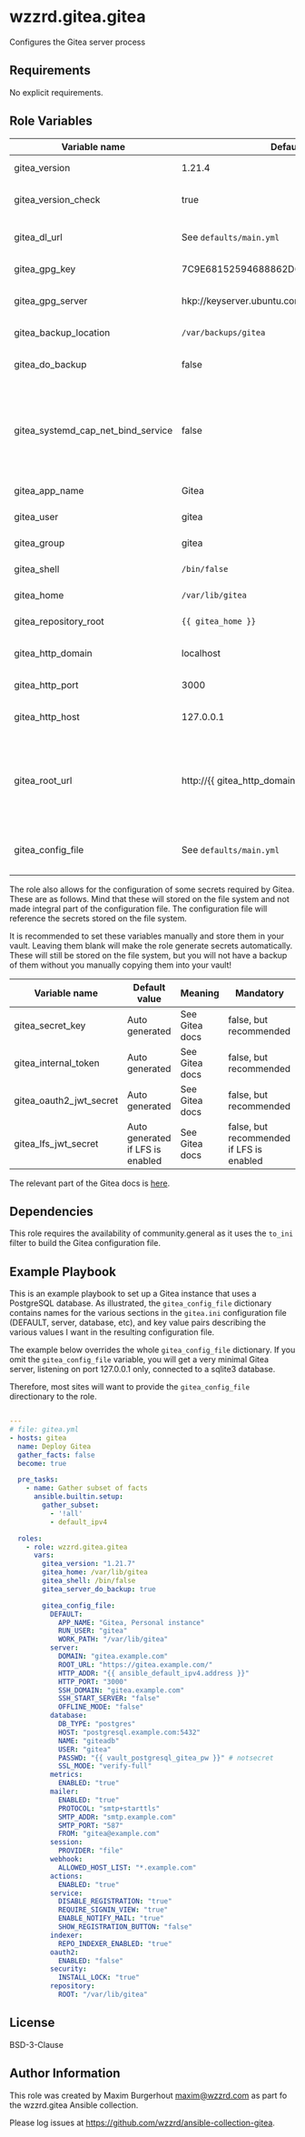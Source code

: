 wzzrd.gitea.gitea
=================

Configures the Gitea server process

Requirements
------------

No explicit requirements.

Role Variables
--------------

| Variable name | Default value | Meaning | Mandatory |
|---------------|---------------|---------|-----------|
| gitea_version | 1.21.4 | The version of Gitea to install | false |
| gitea_version_check | true | Version updates will not happen when this is false | false |
| gitea_dl_url | See `defaults/main.yml` | URL to download Gitea from, can be set to local mirror | false |
| gitea_gpg_key | 7C9E68152594688862D62AF62D9AE806EC1592E2 | GPG key to verify Gitea download | false |
| gitea_gpg_server | hkp://keyserver.ubuntu.com:80 | Keyserver to download key from | false |
| gitea_backup_location | `/var/backups/gitea` | Backup storage location | false |
| gitea_do_backup | false | Whether to perform backup during update | false |
| gitea_systemd_cap_net_bind_service | false | Whether or not to add the CAP_NET_BIND capability to the systemd unit file, required for binding to ports under 1024 | false |
| gitea_app_name | Gitea | Name of the Gitea installation | false |
| gitea_user | gitea | User to run gitea service under | false |
| gitea_group | gitea | Group for gitea_user | false |
| gitea_shell | `/bin/false` | Shell for gitea_user | false |
| gitea_home | `/var/lib/gitea` | Home directory for gitea_user | false |
| gitea_repository_root | `{{ gitea_home }}` | Base directory for repository storage | false |
| gitea_http_domain | localhost | The DNS domain for this Gitea instance | false |
| gitea_http_port | 3000 | Port to bind the gitea process to | false |
| gitea_http_host | 127.0.0.1 | IP address to bind the gitea process to | false |
| gitea_root_url | http://{{ gitea_http_domain }}:{{ gitea_http_port }}" | Root URL; automatically configured based on `gitea_http_domain` and `gitea_http_port` mentioned above | false |
| gitea_config_file | See `defaults/main.yml` | Dictionary that will be converted into the main configuration file | false |

The role also allows for the configuration of some secrets required by Gitea. These are as follows. Mind that these will stored on the file system and not made integral part of the configuration file. The configuration file will reference the secrets stored on the file system.

It is recommended to set these variables manually and store them in your vault. Leaving them blank will make the role generate secrets automatically. These will still be stored on the file system, but you will not have a backup of them without you manually copying them into your vault!

| Variable name | Default value | Meaning | Mandatory |
|---------------|---------------|---------|-----------|
| gitea_secret_key | Auto generated | See Gitea docs | false, but recommended |
| gitea_internal_token | Auto generated | See Gitea docs | false, but recommended |
| gitea_oauth2_jwt_secret | Auto generated |  See Gitea docs | false, but recommended |
| gitea_lfs_jwt_secret | Auto generated if LFS is enabled |  See Gitea docs | false, but recommended if LFS is enabled |

The relevant part of the Gitea docs is [here](https://docs.gitea.com/administration/config-cheat-sheet).

Dependencies
------------

This role requires the availability of community.general as it uses the `to_ini` filter to build the Gitea configuration file.

Example Playbook
----------------

This is an example playbook to set up a Gitea instance that uses a PostgreSQL database. As illustrated, the `gitea_config_file` dictionary contains names for the various sections in the `gitea.ini` configuration file (DEFAULT, server, database, etc), and key value pairs describing the various values I want in the resulting configuration file.

The example below overrides the whole `gitea_config_file` dictionary. If you omit the `gitea_config_file` variable, you will get a very minimal Gitea server, listening on port 127.0.0.1 only, connected to a sqlite3 database.

Therefore, most sites will want to provide the `gitea_config_file` directionary to the role.

```yaml

---
# file: gitea.yml
- hosts: gitea
  name: Deploy Gitea
  gather_facts: false
  become: true

  pre_tasks:
    - name: Gather subset of facts
      ansible.builtin.setup:
        gather_subset:
          - '!all'
          - default_ipv4

  roles:
    - role: wzzrd.gitea.gitea
      vars:
        gitea_version: "1.21.7"
        gitea_home: /var/lib/gitea
        gitea_shell: /bin/false
        gitea_server_do_backup: true

        gitea_config_file:
          DEFAULT:
            APP_NAME: "Gitea, Personal instance"
            RUN_USER: "gitea"
            WORK_PATH: "/var/lib/gitea"
          server:
            DOMAIN: "gitea.example.com"
            ROOT_URL: "https://gitea.example.com/"
            HTTP_ADDR: "{{ ansible_default_ipv4.address }}"
            HTTP_PORT: "3000"
            SSH_DOMAIN: "gitea.example.com"
            SSH_START_SERVER: "false"
            OFFLINE_MODE: "false"
          database:
            DB_TYPE: "postgres"
            HOST: "postgresql.example.com:5432"
            NAME: "giteadb"
            USER: "gitea"
            PASSWD: "{{ vault_postgresql_gitea_pw }}" # notsecret
            SSL_MODE: "verify-full"
          metrics:
            ENABLED: "true"
          mailer:
            ENABLED: "true"
            PROTOCOL: "smtp+starttls"
            SMTP_ADDR: "smtp.example.com"
            SMTP_PORT: "587"
            FROM: "gitea@example.com"
          session:
            PROVIDER: "file"
          webhook:
            ALLOWED_HOST_LIST: "*.example.com"
          actions:
            ENABLED: "true"
          service:
            DISABLE_REGISTRATION: "true"
            REQUIRE_SIGNIN_VIEW: "true"
            ENABLE_NOTIFY_MAIL: "true"
            SHOW_REGISTRATION_BUTTON: "false"
          indexer:
            REPO_INDEXER_ENABLED: "true"
          oauth2:
            ENABLED: "false"
          security:
            INSTALL_LOCK: "true"
          repository:
            ROOT: "/var/lib/gitea"

```

License
-------

BSD-3-Clause

Author Information
------------------

This role was created by Maxim Burgerhout <maxim@wzzrd.com> as part fo the wzzrd.gitea Ansible collection.

Please log issues at https://github.com/wzzrd/ansible-collection-gitea.
